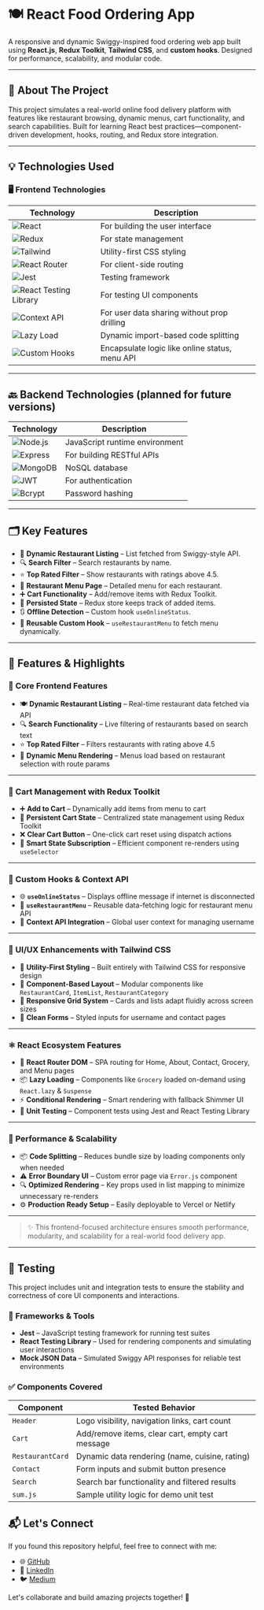 # 🍽️ React Food Ordering App

A responsive and dynamic Swiggy-inspired food ordering web app built using **React.js**, **Redux Toolkit**, **Tailwind CSS**, and **custom hooks**. Designed for performance, scalability, and modular code.

---

## 📖 About The Project

This project simulates a real-world online food delivery platform with features like restaurant browsing, dynamic menus, cart functionality, and search capabilities. Built for learning React best practices—component-driven development, hooks, routing, and Redux store integration.

---

## 💡 Technologies Used

### 🖥️ Frontend Technologies

| Technology                                                                                                       | Description                                    |
| ---------------------------------------------------------------------------------------------------------------- | ---------------------------------------------- |
| ![React](https://img.shields.io/badge/React-61DAFB?style=flat&logo=react&logoColor=white)                        | For building the user interface                |
| ![Redux](https://img.shields.io/badge/Redux-764ABC?style=flat&logo=redux&logoColor=white)                        | For state management                           |
| ![Tailwind](https://img.shields.io/badge/TailwindCSS-38B2AC?style=flat&logo=tailwind-css&logoColor=white)        | Utility-first CSS styling                      |
| ![React Router](https://img.shields.io/badge/React%20Router-CA4245?style=flat&logo=react-router&logoColor=white) | For client-side routing                        |
| ![Jest](https://img.shields.io/badge/Jest-C21325?style=flat&logo=jest&logoColor=white)                           | Testing framework                              |
| ![React Testing Library](https://img.shields.io/badge/React%20Testing%20Library-E33332?style=flat)               | For testing UI components                      |
| ![Context API](https://img.shields.io/badge/Context--API-007ACC?style=flat&logo=react&logoColor=white)           | For user data sharing without prop drilling    |
| ![Lazy Load](https://img.shields.io/badge/Lazy%20Loading-blue?style=flat)                                        | Dynamic import-based code splitting            |
| ![Custom Hooks](https://img.shields.io/badge/Custom%20Hooks-ff69b4?style=flat)                                   | Encapsulate logic like online status, menu API |

---

## 🔙 Backend Technologies (planned for future versions)

| Technology                                                                                          | Description                    |
| --------------------------------------------------------------------------------------------------- | ------------------------------ |
| ![Node.js](https://img.shields.io/badge/Node.js-339933?style=flat&logo=node.js&logoColor=white)     | JavaScript runtime environment |
| ![Express](https://img.shields.io/badge/Express.js-000000?style=flat&logo=express&logoColor=white)  | For building RESTful APIs      |
| ![MongoDB](https://img.shields.io/badge/MongoDB-47A248?style=flat&logo=mongodb&logoColor=white)     | NoSQL database                 |
| ![JWT](https://img.shields.io/badge/JWT-000000?style=flat&logo=JSON%20web%20tokens&logoColor=white) | For authentication             |
| ![Bcrypt](https://img.shields.io/badge/Bcrypt-3467eb?style=flat)                                    | Password hashing               |

---

## 🗂️ Key Features

- 🧭 **Dynamic Restaurant Listing** – List fetched from Swiggy-style API.
- 🔍 **Search Filter** – Search restaurants by name.
- ⭐ **Top Rated Filter** – Show restaurants with ratings above 4.5.
- 🧾 **Restaurant Menu Page** – Detailed menu for each restaurant.
- ➕ **Cart Functionality** – Add/remove items with Redux Toolkit.
- 💾 **Persisted State** – Redux store keeps track of added items.
- 🔃 **Offline Detection** – Custom hook `useOnlineStatus`.
- 🔄 **Reusable Custom Hook** – `useRestaurantMenu` to fetch menu dynamically.

---

## 🌟 Features & Highlights

### 🧭 Core Frontend Features

- 🍽️ **Dynamic Restaurant Listing** – Real-time restaurant data fetched via API
- 🔍 **Search Functionality** – Live filtering of restaurants based on search text
- ⭐ **Top Rated Filter** – Filters restaurants with rating above 4.5
- 🧾 **Dynamic Menu Rendering** – Menus load based on restaurant selection with route params

---

### 🛒 Cart Management with Redux Toolkit

- ➕ **Add to Cart** – Dynamically add items from menu to cart
- 🛒 **Persistent Cart State** – Centralized state management using Redux Toolkit
- ❌ **Clear Cart Button** – One-click cart reset using dispatch actions
- 🧠 **Smart State Subscription** – Efficient component re-renders using `useSelector`

---

### 🎣 Custom Hooks & Context API

- 🌐 **`useOnlineStatus`** – Displays offline message if internet is disconnected
- 🍴 **`useRestaurantMenu`** – Reusable data-fetching logic for restaurant menu API
- 👤 **Context API Integration** – Global user context for managing username

---

### 🎨 UI/UX Enhancements with Tailwind CSS

- 🌈 **Utility-First Styling** – Built entirely with Tailwind CSS for responsive design
- 🎯 **Component-Based Layout** – Modular components like `RestaurantCard`, `ItemList`, `RestaurantCategory`
- 🧩 **Responsive Grid System** – Cards and lists adapt fluidly across screen sizes
- 💬 **Clean Forms** – Styled inputs for username and contact pages

---

### ⚛️ React Ecosystem Features

- 🧩 **React Router DOM** – SPA routing for Home, About, Contact, Grocery, and Menu pages
- 📦 **Lazy Loading** – Components like `Grocery` loaded on-demand using `React.lazy` & `Suspense`
- ⚡ **Conditional Rendering** – Smart rendering with fallback Shimmer UI
- 🧪 **Unit Testing** – Component tests using Jest and React Testing Library

---

### 🚀 Performance & Scalability

- 📦 **Code Splitting** – Reduces bundle size by loading components only when needed
- ⚠️ **Error Boundary UI** – Custom error page via `Error.js` component
- 🔍 **Optimized Rendering** – Key props used in list mapping to minimize unnecessary re-renders
- ⚙️ **Production Ready Setup** – Easily deployable to Vercel or Netlify

---

> ✨ This frontend-focused architecture ensures smooth performance, modularity, and scalability for a real-world food delivery app.

---

## 🧪 Testing

This project includes unit and integration tests to ensure the stability and correctness of core UI components and interactions.

### 🔬 Frameworks & Tools

- **Jest** – JavaScript testing framework for running test suites
- **React Testing Library** – Used for rendering components and simulating user interactions
- **Mock JSON Data** – Simulated Swiggy API responses for reliable test environments

### ✅ Components Covered

| Component        | Tested Behavior                                  |
| ---------------- | ------------------------------------------------ |
| `Header`         | Logo visibility, navigation links, cart count    |
| `Cart`           | Add/remove items, clear cart, empty cart message |
| `RestaurantCard` | Dynamic data rendering (name, cuisine, rating)   |
| `Contact`        | Form inputs and submit button presence           |
| `Search`         | Search bar functionality and filtered results    |
| `sum.js`         | Sample utility logic for demo unit test          |

## 📬 Let's Connect

If you found this repository helpful, feel free to connect with me:

- 🌐 [GitHub](https://github.com/kamallakshmi)
- 💼 [LinkedIn](htthttps://www.linkedin.com/in/kamal-ramesh/)
- 🐦 [Medium](https://medium.com/@Kamalramesh)

Let's collaborate and build amazing projects together! 🤝
